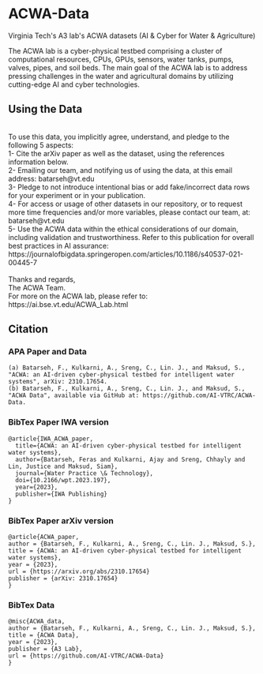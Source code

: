 # ACWA-Data
Virginia Tech's A3 lab's ACWA datasets (AI &amp; Cyber for Water &amp; Agriculture)

The ACWA lab is a cyber-physical testbed comprising a cluster of computational resources, CPUs, GPUs, sensors, water tanks, pumps, valves, pipes, and soil beds. The main goal of the ACWA lab is to address pressing challenges in the water and agricultural domains by utilizing cutting-edge AI and cyber technologies.
<br />
## Using the Data
<br />
To use this data, you implicitly agree, understand, and pledge to the following 5 aspects: <br />
1- Cite the arXiv paper as well as the dataset, using the references information below.<br />
2- Emailing our team, and notifying us of using the data, at this email address: batarseh@vt.edu
<br />3- Pledge to not introduce intentional bias or add fake/incorrect data rows for your experiment or in your publication.
<br/>4- For access or usage of other datasets in our repository, or to request more time frequencies and/or more variables, please contact our team, at: batarseh@vt.edu
<br/>5- Use the ACWA data within the ethical considerations of our domain, including validation and trustworthiness. Refer to this publication for overall best practices in AI assurance:
https://journalofbigdata.springeropen.com/articles/10.1186/s40537-021-00445-7 <br />

<br />
Thanks and regards,<br />
The ACWA Team.<br />
For more on the ACWA lab, please refer to: https://ai.bse.vt.edu/ACWA_Lab.html

## Citation

### APA Paper and Data
```
(a) Batarseh, F., Kulkarni, A., Sreng, C., Lin. J., and Maksud, S., "ACWA: an AI-driven cyber-physical testbed for intelligent water systems", arXiv: 2310.17654.
(b) Batarseh, F., Kulkarni, A., Sreng, C., Lin. J., and Maksud, S., "ACWA Data", available via GitHub at: https://github.com/AI-VTRC/ACWA-Data.
```

### BibTex Paper IWA version
```
@article{IWA_ACWA_paper,
  title={ACWA: an AI-driven cyber-physical testbed for intelligent water systems},
  author={Batarseh, Feras and Kulkarni, Ajay and Sreng, Chhayly and Lin, Justice and Maksud, Siam},
  journal={Water Practice \& Technology},
  doi={10.2166/wpt.2023.197},
  year={2023},
  publisher={IWA Publishing}
}
```

### BibTex Paper arXiv version
```
@article{ACWA_paper,
author = {Batarseh, F., Kulkarni, A., Sreng, C., Lin. J., Maksud, S.},
title = {ACWA: an AI-driven cyber-physical testbed for intelligent water systems},
year = {2023},
url = {https://arxiv.org/abs/2310.17654}
publisher = {arXiv: 2310.17654}
}
```

### BibTex Data
```
@misc{ACWA_data,
author = {Batarseh, F., Kulkarni, A., Sreng, C., Lin. J., Maksud, S.},
title = {ACWA Data},
year = {2023},
publisher = {A3 Lab},
url = {https://github.com/AI-VTRC/ACWA-Data}
}
```

